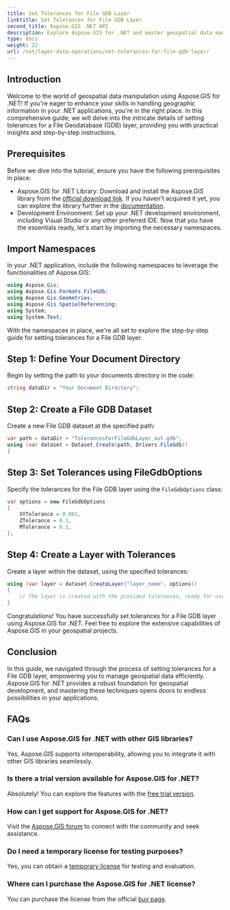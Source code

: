 ```yaml
---
title: Set Tolerances for File GDB Layer
linktitle: Set Tolerances for File GDB Layer
second_title: Aspose.GIS .NET API
description: Explore Aspose.GIS for .NET and master geospatial data manipulation. Set tolerances effortlessly with step-by-step guidance. Enhance your .NET applications.
type: docs
weight: 22
url: /net/layer-data-operations/set-tolerances-for-file-gdb-layer/
---
```

## Introduction
Welcome to the world of geospatial data manipulation using Aspose.GIS for .NET! If you're eager to enhance your skills in handling geographic information in your .NET applications, you're in the right place. In this comprehensive guide, we will delve into the intricate details of setting tolerances for a File Geodatabase (GDB) layer, providing you with practical insights and step-by-step instructions.
## Prerequisites
Before we dive into the tutorial, ensure you have the following prerequisites in place:
- Aspose.GIS for .NET Library: Download and install the Aspose.GIS library from the [official download link](https://releases.aspose.com/gis/net/). If you haven't acquired it yet, you can explore the library further in the [documentation](https://reference.aspose.com/gis/net/).
- Development Environment: Set up your .NET development environment, including Visual Studio or any other preferred IDE.
Now that you have the essentials ready, let's start by importing the necessary namespaces.
## Import Namespaces
In your .NET application, include the following namespaces to leverage the functionalities of Aspose.GIS:
```csharp
using Aspose.Gis;
using Aspose.Gis.Formats.FileGdb;
using Aspose.Gis.Geometries;
using Aspose.Gis.SpatialReferencing;
using System;
using System.Text;
```
With the namespaces in place, we're all set to explore the step-by-step guide for setting tolerances for a File GDB layer.
## Step 1: Define Your Document Directory
Begin by setting the path to your documents directory in the code:
```csharp
string dataDir = "Your Document Directory";
```
## Step 2: Create a File GDB Dataset
Create a new File GDB dataset at the specified path:
```csharp
var path = dataDir + "TolerancesForFileGdbLayer_out.gdb";
using (var dataset = Dataset.Create(path, Drivers.FileGdb))
{
```
## Step 3: Set Tolerances using FileGdbOptions
Specify the tolerances for the File GDB layer using the `FileGdbOptions` class:
```csharp
var options = new FileGdbOptions
{
    XYTolerance = 0.001,
    ZTolerance = 0.1,
    MTolerance = 0.1,
};
```
## Step 4: Create a Layer with Tolerances
Create a layer within the dataset, using the specified tolerances:
```csharp
using (var layer = dataset.CreateLayer("layer_name", options))
{
    // The layer is created with the provided tolerances, ready for use in ArcGIS features/tools.
}
```
Congratulations! You have successfully set tolerances for a File GDB layer using Aspose.GIS for .NET. Feel free to explore the extensive capabilities of Aspose.GIS in your geospatial projects.
## Conclusion
In this guide, we navigated through the process of setting tolerances for a File GDB layer, empowering you to manage geospatial data efficiently. Aspose.GIS for .NET provides a robust foundation for geospatial development, and mastering these techniques opens doors to endless possibilities in your applications.
## FAQs
### Can I use Aspose.GIS for .NET with other GIS libraries?
Yes, Aspose.GIS supports interoperability, allowing you to integrate it with other GIS libraries seamlessly.
### Is there a trial version available for Aspose.GIS for .NET?
Absolutely! You can explore the features with the [free trial version](https://releases.aspose.com/).
### How can I get support for Aspose.GIS for .NET?
Visit the [Aspose.GIS forum](https://forum.aspose.com/c/gis/33) to connect with the community and seek assistance.
### Do I need a temporary license for testing purposes?
Yes, you can obtain a [temporary license](https://purchase.aspose.com/temporary-license/) for testing and evaluation.
### Where can I purchase the Aspose.GIS for .NET license?
You can purchase the license from the official [buy page](https://purchase.aspose.com/buy).
